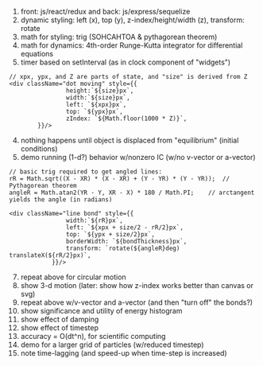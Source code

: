 1. front: js/react/redux and back: js/express/sequelize
1. dynamic styling: left (x), top (y), z-index/height/width (z), transform: rotate
1. math for styling: trig (SOHCAHTOA & pythagorean theorem)
1. math for dynamics: 4th-order Runge-Kutta integrator for differential equations
1. timer based on setInterval (as in clock component of "widgets")
```
// xpx, ypx, and Z are parts of state, and "size" is derived from Z
<div className="dot moving" style={{
                height:`${size}px`,
                width:`${size}px`,
                left: `${xpx}px`,
                top: `${ypx}px`,
                zIndex: `${Math.floor(1000 * Z)}`,
        }}/>
```
4. nothing happens until object is displaced from "equilibrium" (initial conditions)
1. demo running (1-d?) behavior w/nonzero IC (w/no v-vector or a-vector)
```
// basic trig required to get angled lines:
rR = Math.sqrt((X - XR) * (X - XR) + (Y - YR) * (Y - YR));  // Pythagorean theorem
angleR = Math.atan2(YR - Y, XR - X) * 180 / Math.PI;    // arctangent yields the angle (in radians)

<div className="line bond" style={{
                width:`${rR}px`,
                left: `${xpx + size/2 - rR/2}px`,
                top: `${ypx + size/2}px`,
                borderWidth: `${bondThickness}px`,
                transform: `rotate(${angleR}deg) translateX(${rR/2}px)`,
            }}/>
```
7. repeat above for circular motion
1. show 3-d motion (later: show how z-index works better than canvas or svg)
1. repeat above w/v-vector and a-vector (and then "turn off" the bonds?)
1. show significance and utility of energy histogram
1. show effect of damping
1. show effect of timestep
1. accuracy = O(dt^n), for scientific computing
1. demo for a larger grid of particles (w/reduced timestep)
1. note time-lagging (and speed-up when time-step is increased)
